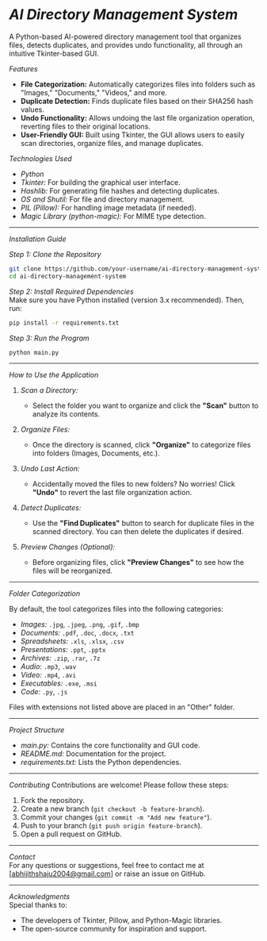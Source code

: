 # *AI Directory Management System*
A Python-based AI-powered directory management tool that organizes files, detects duplicates, and provides undo functionality, all through an intuitive Tkinter-based GUI.

*Features*  
- **File Categorization:** Automatically categorizes files into folders such as "Images," "Documents," "Videos," and more.  
- **Duplicate Detection:** Finds duplicate files based on their SHA256 hash values.  
- **Undo Functionality:** Allows undoing the last file organization operation, reverting files to their original locations.  
- **User-Friendly GUI:** Built using Tkinter, the GUI allows users to easily scan directories, organize files, and manage duplicates.  

*Technologies Used*
- *Python*
- *Tkinter:* For building the graphical user interface.  
- *Hashlib:* For generating file hashes and detecting duplicates.  
- *OS and Shutil:* For file and directory management.  
- *PIL (Pillow):* For handling image metadata (if needed).  
- *Magic Library (python-magic):* For MIME type detection.  

---

*Installation Guide*

*Step 1: Clone the Repository* 
```bash  
git clone https://github.com/your-username/ai-directory-management-system.git  
cd ai-directory-management-system  
```  

*Step 2: Install Required Dependencies*  
Make sure you have Python installed (version 3.x recommended). Then, run:  
```bash  
pip install -r requirements.txt  
```  

*Step 3: Run the Program*
```bash  
python main.py  
```  

---

*How to Use the Application*  

1. *Scan a Directory:*
   - Select the folder you want to organize and click the **"Scan"** button to analyze its contents.  

2. *Organize Files:*
   - Once the directory is scanned, click **"Organize"** to categorize files into folders (Images, Documents, etc.).  

3. *Undo Last Action:*  
   - Accidentally moved the files to new folders? No worries! Click **"Undo"** to revert the last file organization action.  

4. *Detect Duplicates:*  
   - Use the **"Find Duplicates"** button to search for duplicate files in the scanned directory. You can then delete the duplicates if desired.  

5. *Preview Changes (Optional):*  
   - Before organizing files, click **"Preview Changes"** to see how the files will be reorganized.  

---

*Folder Categorization*  

By default, the tool categorizes files into the following categories:  

- *Images:* `.jpg`, `.jpeg`, `.png`, `.gif`, `.bmp`  
- *Documents:* `.pdf`, `.doc`, `.docx`, `.txt`  
- *Spreadsheets:* `.xls`, `.xlsx`, `.csv`  
- *Presentations:* `.ppt`, `.pptx`  
- *Archives:* `.zip`, `.rar`, `.7z`  
- *Audio:* `.mp3`, `.wav`  
- *Video:* `.mp4`, `.avi`  
- *Executables:* `.exe`, `.msi`  
- *Code:* `.py`, `.js`  

Files with extensions not listed above are placed in an "Other" folder.  

---

*Project Structure*  

- *main.py:* Contains the core functionality and GUI code.  
- *README.md:* Documentation for the project.  
- *requirements.txt:* Lists the Python dependencies.  

---

*Contributing* 
Contributions are welcome! Please follow these steps:  
1. Fork the repository.  
2. Create a new branch (`git checkout -b feature-branch`).  
3. Commit your changes (`git commit -m "Add new feature"`).  
4. Push to your branch (`git push origin feature-branch`).  
5. Open a pull request on GitHub.  

---

*Contact*  
For any questions or suggestions, feel free to contact me at [abhijithshaju2004@gmail.com] or raise an issue on GitHub.  

---

*Acknowledgments*  
Special thanks to:  
- The developers of Tkinter, Pillow, and Python-Magic libraries.  
- The open-source community for inspiration and support.  
